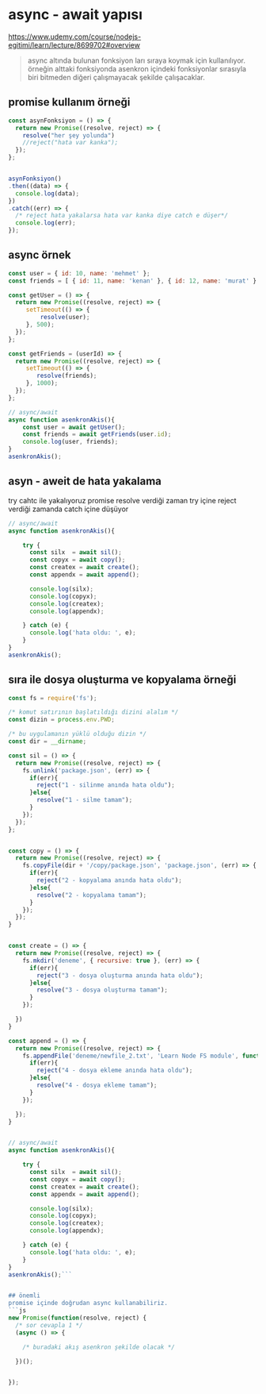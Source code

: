 # async - await yapısı

https://www.udemy.com/course/nodejs-egitimi/learn/lecture/8699702#overview
> async altında bulunan fonksiyon ları sıraya koymak için kullanılıyor. örneğin alttaki fonksiyonda asenkron içindeki fonksiyonlar sırasıyla biri bitmeden diğeri çalışmayacak şekilde çalışacaklar.


## promise kullanım örneği
```js
const asynFonksiyon = () => {
  return new Promise((resolve, reject) => {
    resolve("her şey yolunda")
    //reject("hata var kanka");
  });
};


asynFonksiyon()
.then((data) => {
  console.log(data);
})
.catch((err) => {
  /* reject hata yakalarsa hata var kanka diye catch e düşer*/
  console.log(err);
});
```


## async örnek
```js
const user = { id: 10, name: 'mehmet' };
const friends = [ { id: 11, name: 'kenan' }, { id: 12, name: 'murat' } ];

const getUser = () => {
  return new Promise((resolve, reject) => {
     setTimeout(() => {
         resolve(user);
     }, 500);
  });
};

const getFriends = (userId) => {
  return new Promise((resolve, reject) => {
     setTimeout(() => {
        resolve(friends);
     }, 1000);
  });
};

// async/await
async function asenkronAkis(){
    const user = await getUser();
    const friends = await getFriends(user.id);
    console.log(user, friends);
}
asenkronAkis();
```


## asyn - aweit de hata yakalama

try cahtc ile yakalıyoruz promise resolve verdiği zaman try içine reject verdiği zamanda catch içine düşüyor

```js
// async/await
async function asenkronAkis(){

    try {
      const silx  = await sil();
      const copyx = await copy();
      const createx = await create();
      const appendx = await append();

      console.log(silx);
      console.log(copyx);
      console.log(createx);
      console.log(appendx);

    } catch (e) {
      console.log('hata oldu: ', e);
    }
}
asenkronAkis();
```

## sıra ile dosya oluşturma ve kopyalama örneği
```js
const fs = require('fs');

/* komut satırının başlatıldığı dizini alalım */
const dizin = process.env.PWD;

/* bu uygulamanın yüklü olduğu dizin */
const dir = __dirname;

const sil = () => {
  return new Promise((resolve, reject) => {
    fs.unlink('package.json', (err) => {
      if(err){
        reject("1 - silinme anında hata oldu");
      }else{
        resolve("1 - silme tamam");
      }
    });
  });
};


const copy = () => {
  return new Promise((resolve, reject) => {
    fs.copyFile(dir + '/copy/package.json', 'package.json', (err) => {
      if(err){
        reject("2 - kopyalama anında hata oldu");
      }else{
        resolve("2 - kopyalama tamam");
      }
    });
  });
}


const create = () => {
  return new Promise((resolve, reject) => {
    fs.mkdir('deneme', { recursive: true }, (err) => {
      if(err){
        reject("3 - dosya oluşturma anında hata oldu");
      }else{
        resolve("3 - dosya oluşturma tamam");
      }
    });

  })
}

const append = () => {
  return new Promise((resolve, reject) => {
    fs.appendFile('deneme/newfile_2.txt', 'Learn Node FS module', function (err) {
      if(err){
        reject("4 - dosya ekleme anında hata oldu");
      }else{
        resolve("4 - dosya ekleme tamam");
      }
    });

  });
}


// async/await
async function asenkronAkis(){

    try {
      const silx  = await sil();
      const copyx = await copy();
      const createx = await create();
      const appendx = await append();

      console.log(silx);
      console.log(copyx);
      console.log(createx);
      console.log(appendx);

    } catch (e) {
      console.log('hata oldu: ', e);
    }
}
asenkronAkis();```


## önemli
promise içinde doğrudan async kullanabiliriz.
```js
new Promise(function(resolve, reject) {
  /* sor cevapla 1 */
  (async () => {

    /* buradaki akış asenkron şekilde olacak */

  })();


});
```
